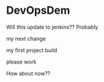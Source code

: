 # DevOpsDem

Will this update to jenkins?? Probably


my next change

my first project build

please work

How about now??
